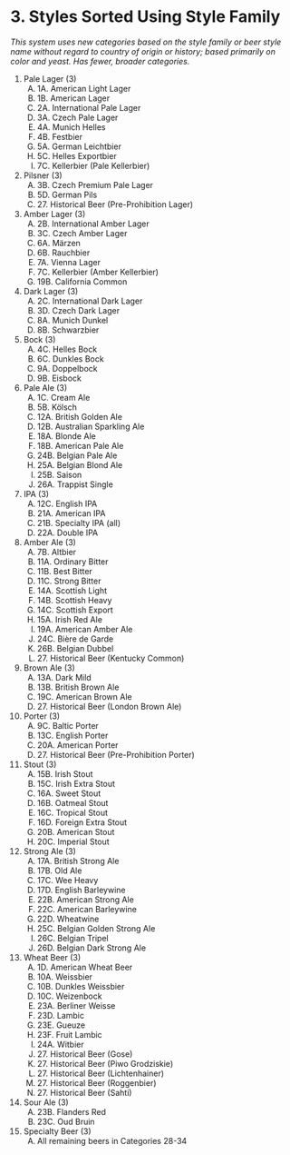 # 3. Styles Sorted Using Style Family

_This system uses new categories based on the style family or beer style name without regard to country of origin or history; based primarily on color and yeast. Has fewer, broader categories._

<ol>
<li>Pale Lager (3)
<ol type="A">
<li>1A. American Light Lager
<li>1B. American Lager
<li>2A. International Pale Lager
<li>3A. Czech Pale Lager
<li>4A. Munich Helles
<li>4B. Festbier
<li>5A. German Leichtbier
<li>5C. Helles Exportbier
<li>7C. Kellerbier (Pale Kellerbier)
</ol>
<li>Pilsner (3)
<ol type="A">
<li>3B. Czech Premium Pale Lager
<li>5D. German Pils
<li>27. Historical Beer (Pre-Prohibition Lager)
</ol>
<li>Amber Lager (3)
<ol type="A">
<li>2B. International Amber Lager
<li>3C. Czech Amber Lager
<li>6A. Märzen
<li>6B. Rauchbier
<li>7A. Vienna Lager
<li>7C. Kellerbier (Amber Kellerbier)
<li>19B. California Common
</ol>
<li>Dark Lager (3)
<ol type="A">
<li>2C. International Dark Lager
<li>3D. Czech Dark Lager
<li>8A. Munich Dunkel
<li>8B. Schwarzbier
</ol>
<li>Bock (3)
<ol type="A">
<li>4C. Helles Bock
<li>6C. Dunkles Bock
<li>9A. Doppelbock
<li>9B. Eisbock
</ol>
<li>Pale Ale (3)
<ol type="A">
<li>1C. Cream Ale
<li>5B. Kölsch
<li>12A. British Golden Ale
<li>12B. Australian Sparkling Ale
<li>18A. Blonde Ale
<li>18B. American Pale Ale
<li>24B. Belgian Pale Ale
<li>25A. Belgian Blond Ale
<li>25B. Saison
<li>26A. Trappist Single
</ol>
<li>IPA (3)
<ol type="A">
<li>12C. English IPA
<li>21A. American IPA
<li>21B. Specialty IPA (all)
<li>22A. Double IPA
</ol>
<li>Amber Ale (3)
<ol type="A">
<li>7B. Altbier
<li>11A. Ordinary Bitter
<li>11B. Best Bitter
<li>11C. Strong Bitter
<li>14A. Scottish Light
<li>14B. Scottish Heavy
<li>14C. Scottish Export
<li>15A. Irish Red Ale
<li>19A. American Amber Ale
<li>24C. Bière de Garde
<li>26B. Belgian Dubbel
<li>27. Historical Beer (Kentucky Common)
</ol>
<li>Brown Ale (3)
<ol type="A">
<li>13A. Dark Mild
<li>13B. British Brown Ale
<li>19C. American Brown Ale
<li>27. Historical Beer (London Brown Ale)
</ol>
<li>Porter (3)
<ol type="A">
<li>9C. Baltic Porter
<li>13C. English Porter
<li>20A. American Porter
<li>27. Historical Beer (Pre-Prohibition Porter)
</ol>
<li>Stout (3)
<ol type="A">
<li>15B. Irish Stout
<li>15C. Irish Extra Stout
<li>16A. Sweet Stout
<li>16B. Oatmeal Stout
<li>16C. Tropical Stout
<li>16D. Foreign Extra Stout
<li>20B. American Stout
<li>20C. Imperial Stout
</ol>
<li>Strong Ale (3)
<ol type="A">
<li>17A. British Strong Ale
<li>17B. Old Ale
<li>17C. Wee Heavy
<li>17D. English Barleywine
<li>22B. American Strong Ale
<li>22C. American Barleywine
<li>22D. Wheatwine
<li>25C. Belgian Golden Strong Ale
<li>26C. Belgian Tripel
<li>26D. Belgian Dark Strong Ale
</ol>
<li>Wheat Beer (3)
<ol type="A">
<li>1D. American Wheat Beer
<li>10A. Weissbier
<li>10B. Dunkles Weissbier
<li>10C. Weizenbock
<li>23A. Berliner Weisse
<li>23D. Lambic
<li>23E. Gueuze
<li>23F. Fruit Lambic
<li>24A. Witbier
<li>27. Historical Beer (Gose)
<li>27. Historical Beer (Piwo Grodziskie)
<li>27. Historical Beer (Lichtenhainer)
<li>27. Historical Beer (Roggenbier)
<li>27. Historical Beer (Sahti)
</ol>
<li>Sour Ale (3)
<ol type="A">
<li>23B. Flanders Red
<li>23C. Oud Bruin
</ol>
<li>Specialty Beer (3)
<ol type="A">
<li>All remaining beers in Categories 28-34
</ol>
</ol>